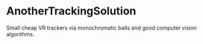 # AnotherTrackingSolution
Small cheap VR trackers via monochromatic balls and good computer vision algorithms.
